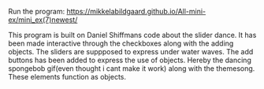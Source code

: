 Run the program:  https://mikkelabildgaard.github.io/All-mini-ex/mini_ex(7)newest/



This program is built on Daniel Shiffmans code about the slider dance. It has been made interactive through the checkboxes along with the adding objects. The sliders are suppposed to express under water waves. The add buttons has been added to express the use of objects. Hereby the dancing spongebob gif(even thought i cant make it work) along with the themesong. These elements function as objects. 

